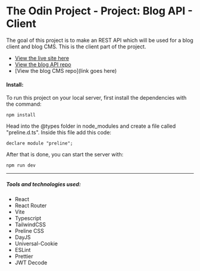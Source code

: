 # The Odin Project - Project: Blog API - Client

The goal of this project is to make an REST API which will be used for a blog client and blog CMS. This is the client part of the project.

-   [View the live site here](https://bizarf.github.io/odin-blog-client/)
-   [View the blog API repo](https://github.com/bizarf/odin-blog-api)
-   [View the blog CMS repo](link goes here)

#### Install:

To run this project on your local server, first install the dependencies with the command:

```
npm install
```

Head into the @types folder in node_modules and create a file called "preline.d.ts". Inside this file add this code:

```
declare module "preline";
```

After that is done, you can start the server with:

```
npm run dev
```

<hr>

##### Tools and technologies used:

-   React
-   React Router
-   Vite
-   Typescript
-   TailwindCSS
-   Preline CSS
-   DayJS
-   Universal-Cookie
-   ESLint
-   Prettier
-   JWT Decode
